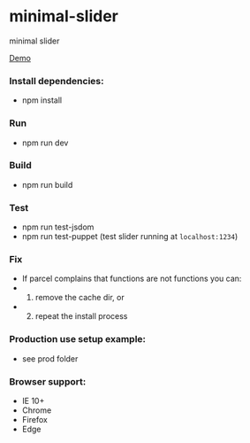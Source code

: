 # minimal-slider
minimal slider

[Demo](http://www.nielshtg.dk/minimal-slider/)

<!-- ### Install dependencies manuallly:
- npm install jquery

### Install devDependencies manually:
- npm install -g parcel-bundler
- npm install --save-dev jest
- npm install --save-dev babel-cli babel-preset-env - ( use jest with import export syntax )
- npm install --save babel-polyfill - ( allows async testing in jest :  https://babeljs.io/docs/en/babel-polyfill/ - https://github.com/babel/babel/issues/5085)
- npm install --save-dev jest-css-modules  - ( allows modules to import css : https://www.npmjs.com/package/jest-css-modules) -->

### Install dependencies:
- npm install

### Run
- npm run dev

### Build
- npm run build

### Test
- npm run test-jsdom
- npm run test-puppet (test slider running at <code>localhost:1234</code>)

### Fix
 - If parcel complains that functions are not functions you can:
 - 1. remove the cache dir, or
 - 2. repeat the install process

 ### Production use setup example:
  - see prod folder

 ### Browser support:
  - IE 10+
  - Chrome
  - Firefox
  - Edge